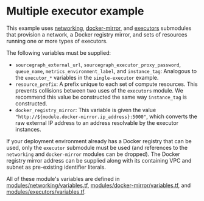 # Multiple executor example

This example uses [networking](https://registry.terraform.io/modules/sourcegraph/executors/aws/3.42.0/submodules/networking), [docker-mirror](https://registry.terraform.io/modules/sourcegraph/executors/aws/3.42.0/submodules/docker-mirror), and [executors](https://registry.terraform.io/modules/sourcegraph/executors/aws/3.42.0/submodules/executors) submodules that provision a network, a Docker registry mirror, and sets of resources running one or more types of executors.

The following variables must be supplied:

- `sourcegraph_external_url`, `sourcegraph_executor_proxy_password`, `queue_name`, `metrics_environment_label`, and `instance_tag`: Analogous to the `executor_*` variables in the `single-executor` example.
- `resource_prefix`: A prefix unique to each set of compute resources. This prevents collisions between two uses of the `executors` module. We recommend this value be constructed the same way `instance_tag` is constructed.
- `docker_registry_mirror`: This variable is given the value `"http://${module.docker-mirror.ip_address}:5000"`, which converts the raw external IP address to an address resolvable by the executor instances.

If your deployment environment already has a Docker registry that can be used, only the `executor` submodule must be used (and references to the `networking` and `docker-mirror` modules can be dropped). The Docker registry mirror address can be supplied along with its containing VPC and subnet as pre-existing identifier literals.

All of these module's variables are defined in [modules/networking/variables.tf](https://github.com/sourcegraph/terraform-aws-executors/blob/v3.42.0/modules/networking/variables.tf), [modules/docker-mirror/variables.tf](https://github.com/sourcegraph/terraform-aws-executors/blob/v3.42.0/modules/docker-mirror/variables.tf), and [modules/executors/variables.tf](https://github.com/sourcegraph/terraform-aws-executors/blob/v3.42.0/modules/executors/variables.tf).
